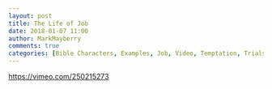 ```yaml
---
layout: post
title: The Life of Job
date: 2018-01-07 11:00
author: MarkMayberry
comments: true
categories: [Bible Characters, Examples, Job, Video, Temptation, Trials]
---
```

https://vimeo.com/250215273
